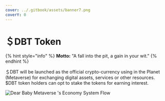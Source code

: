 ```yaml
---
cover: ../.gitbook/assets/banner7.png
coverY: 0
---
```


# ＄DBT Token

{% hint style="info" %}
**Motto:** "A fall into the pit, a gain in your wit."
{% endhint %}

＄DBT will be launched as the official crypto-currency using in the Planet (Metaverse) for exchanging digital assets, services or other resources. $DBT token holders can opt to stake the tokens for earning interest.

![Dear Baby Metaverse 's Economy System Flow](https://lh6.googleusercontent.com/AFYatXzr2R9oGRJlFcGX8OIEpubPTUUhWPUmAAoXmiYvKLvrMd9fPeiUtwslOZQk4vHhpPkwYCJeSgfLfEo2v\_bNMBPLfqoeSjpm9o7M1GspGuCa-57xkggYc0hyJ2Itfidt3HdD)
